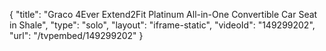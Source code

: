{
    "title": "Graco 4Ever Extend2Fit Platinum All-in-One Convertible Car Seat in Shale",
    "type": "solo",
    "layout": "iframe-static",
    "videoId": "149299202",
    "url": "\/tvpembed\/149299202"
}